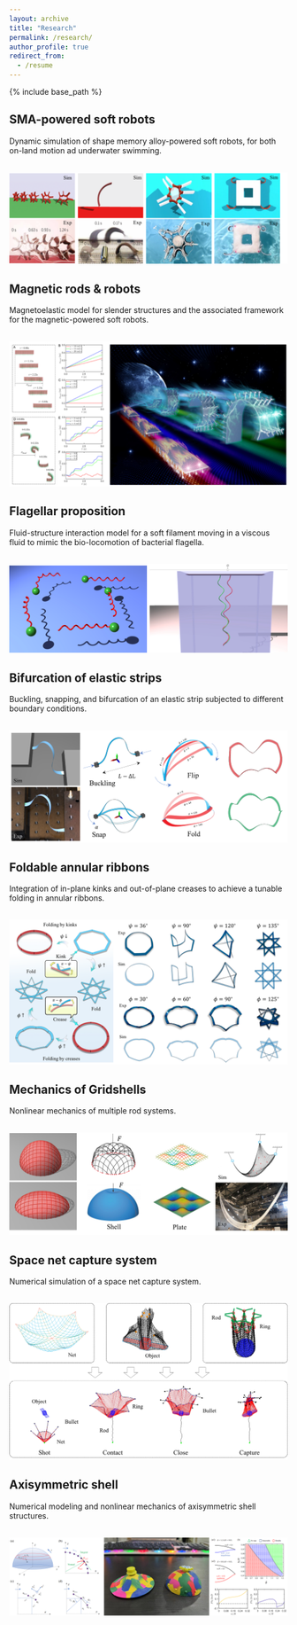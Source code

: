 ```yaml
---
layout: archive
title: "Research"
permalink: /research/
author_profile: true
redirect_from:
  - /resume
---
```


{% include base_path %}

SMA-powered soft robots
---

Dynamic simulation of shape memory alloy-powered soft robots, for both on-land motion ad underwater swimming.

<br/><img src='../images/smarobot.png'>

Magnetic rods & robots
---

Magnetoelastic model for slender structures and the associated framework for the magnetic-powered soft robots.

<br/><img src='../images/magrobot.png'>

Flagellar proposition
---

Fluid-structure interaction model for a soft filament moving in a viscous fluid to mimic the bio-locomotion of bacterial flagella.

<br/><img src='../images/flagella.png'>

Bifurcation of elastic strips
---

Buckling, snapping, and bifurcation of an elastic strip subjected to different boundary conditions.

<br/><img src='../images/strip.png'>

Foldable annular ribbons
---

Integration of in-plane kinks and out-of-plane creases to achieve a tunable folding in annular ribbons.

<br/><img src='../images/ring.png'>

Mechanics of Gridshells
---

Nonlinear mechanics of multiple rod systems.

<br/><img src='../images/gridshell.png'>

Space net capture system
---

Numerical simulation of a space net capture system.

<br/><img src='../images/net.png'>


Axisymmetric shell
---

Numerical modeling and nonlinear mechanics of axisymmetric shell structures.

<br/><img src='../images/axisshell.png'>

